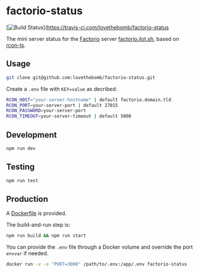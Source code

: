 # factorio-status

[![Build Status](https://travis-ci.com/lovethebomb/factorio-status.svg?branch=master)](https://travis-ci.com/lovethebomb/factorio-status

The mini server status for the [Factorio](https://www.factorio.com) server [factorio.ilot.sh](https://factorio.ilot.sh), based on [rcon-ts](https://github.com/electricessence/rcon-ts).

## Usage

```bash
git clone git@github.com:lovethebomb/factorio-status.git
```

Create a `.env` file with `KEY=value` as decribed:

```bash
RCON_HOST="your-server-hostname" | default factorio.domain.tld
RCON_PORT=your-server-port | default 27015
RCON_PASSWORD=your-server-port
RCON_TIMEOUT=your-server-timeout | default 5000
```

## Development

```bash
npm run dev
```

## Testing

```bash
npm run test
```

## Production

A [Dockerfile](Dockerfile) is provided.

The build-and-run step is:

```bash
npm run build && npm run start
```

You can provide the `.env` file through a Docker volume and override the port `envvar` if needed.

```bash
docker run -v -e "PORT=3000" /path/to/.env:/app/.env factorio-status
```
